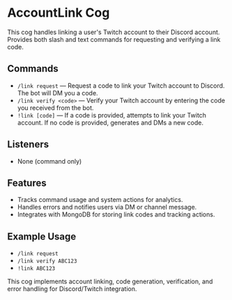 # AccountLink Cog

This cog handles linking a user's Twitch account to their Discord account. Provides both slash and text commands for requesting and verifying a link code.

## Commands

- `/link request` — Request a code to link your Twitch account to Discord. The bot will DM you a code.
- `/link verify <code>` — Verify your Twitch account by entering the code you received from the bot.
- `!link [code]` — If a code is provided, attempts to link your Twitch account. If no code is provided, generates and DMs a new code.

## Listeners

- None (command only)

## Features

- Tracks command usage and system actions for analytics.
- Handles errors and notifies users via DM or channel message.
- Integrates with MongoDB for storing link codes and tracking actions.

## Example Usage

- `/link request`
- `/link verify ABC123`
- `!link ABC123`

This cog implements account linking, code generation, verification, and error handling for Discord/Twitch integration.
